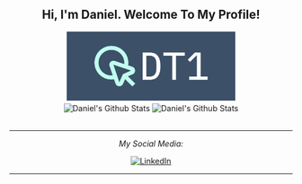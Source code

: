 <div align="center">
<h2> Hi, I'm Daniel. Welcome To My Profile!</h2>
</div>

<div align="center" width="50">

<img src="cover.png" alt="Welcome!" width="300"/>

</div>

<div align="center">


</div>

<div align="center">

<img align="center" src="https://github-readme-stats.vercel.app/api?username=dt1dev&include_all_commits=true&count_private=true&show_icons=true&line_height=20&title_color=c0ffee&icon_color=c0ffee&text_color=D3D3D3&bg_color=0,000000,3C5067" alt="Daniel's Github Stats">
  

<img align="center" src="https://github-readme-stats.vercel.app/api/top-langs/?username=dt1dev&layout=compact&title_color=c0ffee&text_color=D3D3D3&bg_color=0,000000,3C5067" alt="Daniel's Github Stats">
  
  
<!-- [![Top Langs](https://github-readme-stats.vercel.app/api/top-langs/?username=anuraghazra&layout=compact)](https://github.com/anuraghazra/github-readme-stats) -->


</br>
</br>


---


<i>My Social Media:</i><br>

<a href="https://www.linkedin.com/in/dt1dev/" target="_blank"><img src="https://img.shields.io/badge/LinkedIn-%230077B5.svg?&style=flat-square&logo=linkedin&logoColor=white" alt="LinkedIn"></a>

</div>



-----
